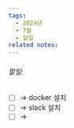 ```yaml
---
tags:
  - 2024년
  - 7월
  - 할일
related notes:
---
```

###### 할일:
- [ ] -> docker 설치
- [ ] -> slack 설치
- [ ] -> 